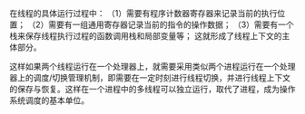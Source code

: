在线程的具体运行过程中：
（1）需要有程序计数器寄存器来记录当前的执行位置；
（2）需要有一组通用寄存器记录当前的指令的操作数据；
（3）需要有一个栈来保存线程执行过程的函数调用栈和局部变量等；
这就形成了线程上下文的主体部分。

这样如果两个线程运行在一个处理器上，就需要采用类似两个进程运行在一个处理器上的调度/切换管理机制，即需要在一定时刻进行线程切换，并进行线程上下文的保存与恢复。这样在一个进程中的多线程可以独立运行，取代了进程，成为操作系统调度的基本单位。

